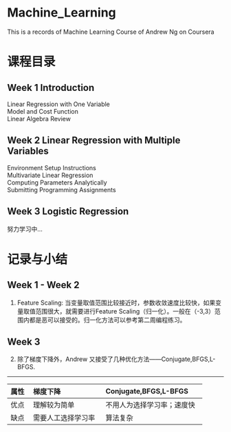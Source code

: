 # Machine_Learning
This is a records of Machine Learning Course of Andrew Ng on Coursera  

# 课程目录
## Week 1 Introduction  
Linear Regression with One Variable  
Model and Cost Function  
Linear Algebra Review  
## Week 2 Linear Regression with Multiple Variables  
Environment Setup Instructions  
Multivariate Linear Regression  
Computing Parameters Analytically  
Submitting Programming Assignments  
## Week 3 Logistic Regression  

努力学习中...  

# 记录与小结  
## Week 1 - Week 2  
1. Feature Scaling: 当变量取值范围比较接近时，参数收敛速度比较快，如果变量取值范围很大，就需要进行Feature Scaling（归一化）。一般在（-3,3）范围内都是恶可以接受的。归一化方法可以参考第二周编程练习。  
## Week 3 
2. 除了梯度下降外，Andrew 又接受了几种优化方法——Conjugate,BFGS,L-BFGS.

--------

| 属性   | 梯度下降| Conjugate,BFGS,L-BFGS  |
| :------------ |:--------------| :-----|
| 优点   | 理解较为简单   | 不用人为选择学习率；速度快   |
| 缺点   |需要人工选择学习率   |  算法复杂   |


